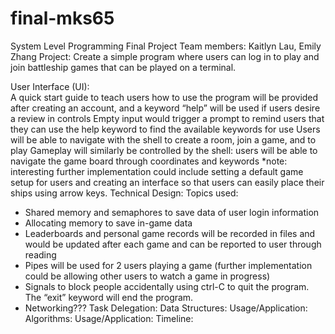 # final-mks65
System Level Programming Final Project
Team members: Kaitlyn Lau, Emily Zhang
Project: Create a simple program where users can log in to play and join battleship games that can be played on a terminal.

User Interface (UI):  
A quick start guide to teach users how to use the program will be provided after creating an account, and a keyword “help” will be used if users desire a review in controls
Empty input would trigger a prompt to remind users that they can use the help keyword to find the available keywords for use
Users will be able to navigate with the shell to create a room, join a game, and to play
Gameplay will similarly be controlled by the shell: users will be able to navigate the game board through coordinates and keywords
*note: interesting further implementation could include setting a default game setup for users and creating an interface so that users can easily place their ships using arrow keys.
Technical Design:
Topics used:
* Shared memory and semaphores to save data of user login information
* Allocating memory to save in-game data
* Leaderboards and personal game records will be recorded in files and would be updated after each game and can be reported to user through reading
* Pipes will be used for 2 users playing a game (further implementation could be allowing other users to watch a game in progress)
* Signals to block people accidentally using ctrl-C to quit the program. The “exit” keyword will end the program.
* Networking???
Task Delegation:
Data Structures:
	Usage/Application:
Algorithms:
	Usage/Application:
Timeline:

